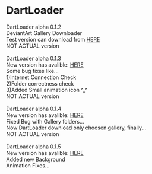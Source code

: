 # DartLoader
DartLoader alpha 0.1.2 <br />
DeviantArt Gallery Downloader <br />
Test version can download from <a href="https://mega.nz/#!Cw1zjZKB!8ZPIkQnPbF-ZD23zrcZ1l5Re80AnGtgn-bBjDMfFjmo">HERE</a> <br />
NOT ACTUAL version <br />
<br />
DartLoader alpha 0.1.3 <br />
New version has avalible: <a href="https://mega.nz/#!y99HGbRD!Fh1itJA0GhWfPCS8RH8iWSZ76YoYnzAQQTgoIKIORkY">HERE</a> <br />
Some bug fixes like... <br />
1)Internet Connection Check <br />
2)Folder correctness check <br />
3)Added Small animation icon ^_^<br />
NOT ACTUAL version <br />
<br />
DartLoader alpha 0.1.4 <br />
New version has avalible: <a href="https://mega.nz/#!W1MmGQQQ!y4lK_ZunR58fgus8Fb8yom6qQBJLrXW-Af6lj7HrUg4">HERE</a> <br />
Fixed Bug with Gallery folders... <br />
Now DartLoader download only choosen gallery, finally... <br />
NOT ACTUAL version <br />
<br />
DartLoader alpha 0.1.5 <br />
New version has avalible: <a href="https://mega.nz/#!j5tnzSBL!Xk4DvIPHK3E-GambPZzfMbvKvybM7f6lKaSE655sjc0">HERE</a> <br />
Added new Background<br />
Animation Fixes...<br />




